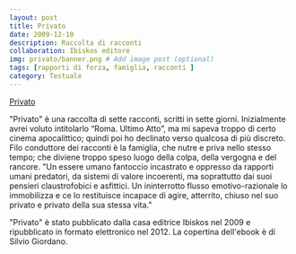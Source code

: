 ```yaml
---
layout: post
title: Privato
date: 2009-12-10
description: Raccolta di racconti
collaboration: Ibiskos editore
img: privato/banner.png # Add image post (optional)
tags: [rapporti di forza, famiglia, racconti ]
category: Testuale
---
```

[Privato](https://amzn.to/2NAvqQc)



"Privato" è una raccolta di sette racconti, scritti in sette giorni. Inizialmente avrei voluto intitolarlo “Roma. Ultimo Atto”, ma mi sapeva troppo di certo cinema apocalittico; quindi poi ho declinato verso qualcosa di più discreto.
Filo conduttore dei racconti è la famiglia, che nutre e priva nello stesso tempo; che diviene troppo speso luogo della colpa, della vergogna e del rancore.
"Un essere umano fantoccio incastrato e oppresso da rapporti umani predatori, da sistemi di valore incoerenti, ma soprattutto dai suoi pensieri claustrofobici e asfittici. Un ininterrotto flusso emotivo-razionale lo immobilizza e ce lo restituisce incapace di agire, atterrito, chiuso nel suo privato e privato della sua stessa vita."

"Privato" è stato pubblicato dalla casa editrice Ibiskos nel 2009 e ripubblicato in formato elettronico
nel 2012. La copertina dell'ebook è di Silvio Giordano.
